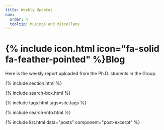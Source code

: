 ```yaml
---
title: Weekly Updates
nav:
  order: 4
  tooltip: Musings and miscellany
---
```


# {% include icon.html icon="fa-solid fa-feather-pointed" %}Blog

Here is the weekly report uploaded from the Ph.D. students in the Group.

{% include section.html %}

{% include search-box.html %}

{% include tags.html tags=site.tags %}

{% include search-info.html %}

{% include list.html data="posts" component="post-excerpt" %}
